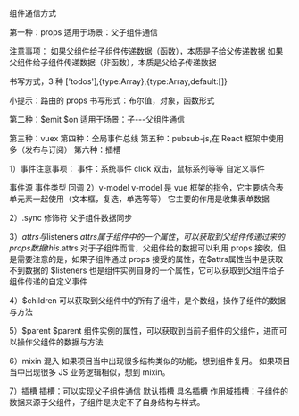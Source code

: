 组件通信方式

第一种：props
适用于场景：父子组件通信

注意事项：
如果父组件给子组件传递数据（函数），本质是子给父传递数据
如果父组件给子组件传递数据（非函数），本质是父给子传递数据

书写方式，3 种
['todos'],{type:Array},{type:Array,default:[]}

小提示：路由的 props
书写形式：布尔值，对象，函数形式

第二种：$emit $on
适用于场景：子---父组件通信

第三种：vuex
第四种：全局事件总线
第五种：pubsub-js,在 React 框架中使用多（发布与订阅）
第六种：插槽

1）事件注意事项：
事件：系统事件 click 双击，鼠标系列等等
自定义事件

事件源 事件类型 回调
2）v-model
v-model 是 vue 框架的指令，它主要结合表单元素一起使用（文本框，复选，单选等等）
它主要的作用是收集表单数据

2）.sync 修饰符
父子组件数据同步

3）$attrs与$listeners
$attrs属于组件中的一个属性，可以获取到父组件传递过来的props数据   this.$attrs
对于子组件而言，父组件给的数据可以利用 props 接收，但是需要注意的是，如果子组件通过 props 接受的属性，在$attrs属性当中是获取不到数据的
$listeners 也是组件实例自身的一个属性，它可以获取到父组件给子组件传递的自定义事件

4）$children
可以获取到父组件中的所有子组件，是个数组，操作子组件的数据与方法

5）$parent 
$parent 组件实例的属性，可以获取到当前子组件的父组件，进而可以操作父组件的数据与方法

6）mixin 混入
如果项目当中出现很多结构类似的功能，想到组件复用。
如果项目当中出现很多 JS 业务逻辑相似，想到 mixin。

7）插槽
插槽：可以实现父子组件通信
默认插槽
具名插槽
作用域插槽：子组件的数据来源于父组件，子组件是决定不了自身结构与样式。
